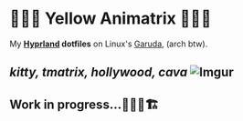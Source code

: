 # 💛💊🖤 Yellow Animatrix 💛💊🖤
My **[Hyprland](https://github.com/topics/hyprland) dotfiles** on Linux's [Garuda](https://garudalinux.org/), (arch btw).

***kitty, tmatrix, hollywood, cava***
![Imgur](https://imgur.com/6oyaBEh)
---

## Work in progress...🚜👷🚧🏗️
